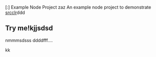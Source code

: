 [:] Example Node Project
zaz
An example node project to demonstrate [srcclr](https://www.srcclr.com)ddd
## Try me!kjjsdsd
nmmmsdsss
ddddfff....

kk
